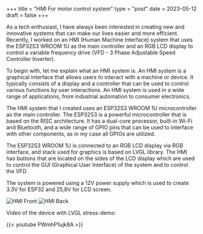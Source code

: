 +++
title = "HMI For motor control system"
type = "post"
date = 2023-05-12
draft = false
+++

As a tech enthusiast, I have always been interested in creating new and innovative systems that can make our lives easier and more efficient. Recently, I worked on an HMI (Human Machine Interface) system that uses the ESP32S3 WROOM 1U as the main controller and an RGB LCD display to control a variable frequency drive (VFD - 3 Phase Adjustable Speed Controller Inverter). 

To begin with, let me explain what an HMI system is. An HMI system is a graphical interface that allows users to interact with a machine or device. It typically consists of a display and a controller that can be used to control various functions by user interactions. An HMI system is used in a wide range of applications, from industrial automation to consumer electronics.

The HMI system that I created uses an ESP32S3 WROOM 1U microcontroller as the main controller. The ESP32S3 is a powerful microcontroller that is based on the RISC architecture. It has a dual-core processor, built-in Wi-Fi and Bluetooth, and a wide range of GPIO pins that can be used to interface with other components, as in my case all GPIOs are utilized.

The ESP32S3 WROOM 1U is connected to an RGB LCD display via RGB interface, and stack used for graphics is based on LVGL library. The HMI has buttons that are located on the sides of the LCD display which are used to control the GUI (Graphical User Interface) of the system and to control the VFD.

The system is powered using a 12V power supply which is used to create 3.3V for ESP32 and 25,8V for LCD screen.


![HMI Front](/post/images/frontHMI.jpg)
![HMI Back](/post/images/backHMI.jpg)

Video of the device with LVGL stress-demo:

{{< youtube PWmhP1ujk8A >}}
